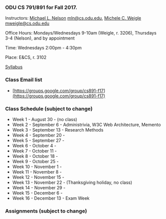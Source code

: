 ### ODU CS 791/891 for Fall 2017.
Instructors: [Michael L. Nelson](http://www.cs.odu.edu/~mln/) <mln@cs.odu.edu>, [Michele C. Weigle](http://www.cs.odu.edu/~mweigle/) <mweigle@cs.odu.edu>

Office Hours: Mondays/Wednesdays 9-10am (Weigle, r. 3206), Thursdays 3-4 (Nelson), and by appointment

Time: Wednesdays 2:00pm - 4:30pm

Place: E&CS, r. 3102 

[Syllabus](https://raw.githubusercontent.com/phonedude/cs891-f17/master/syllabus.txt)

### Class Email list
* [https://groups.google.com/group/cs891-f17](https://groups.google.com/group/cs891-f17)

### Class Schedule (subject to change)
* Week 1 - August 30 - (no class)
* Week 2 - September 6 - Administrivia, W3C Web Architecture, Memento
* Week 3 - September 13 - Research Methods
* Week 4 - September 20 - 
* Week 5 - September 27 - 
* Week 6 - October 4 - 
* Week 7 - October 11 - 
* Week 8 - October 18 -  
* Week 9 - October 25 - 
* Week 10 - November 1 - 
* Week 11 - November 8 - 
* Week 12 - November 15 - 
* Week 13 - November 22 - (Thanksgiving holiday, no class)
* Week 14 - November 29 - 
* Week 15 - December 6 - 
* Week 16 - December 13 - Exam Week 


### Assignments (subject to change)


